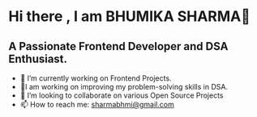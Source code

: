 <h1>Hi there , I am <bold>BHUMIKA SHARMA</bold>👋</h1>


<h2>A Passionate Frontend Developer and DSA Enthusiast.</h2>

- 🔭 I’m currently working on Frontend Projects.                                                   
- 🌱I am working on improving my problem-solving skills in DSA.
- 👯 I’m looking to collaborate on various Open Source Projects
- 📫 How to reach me: sharmabhmi@gmail.com


